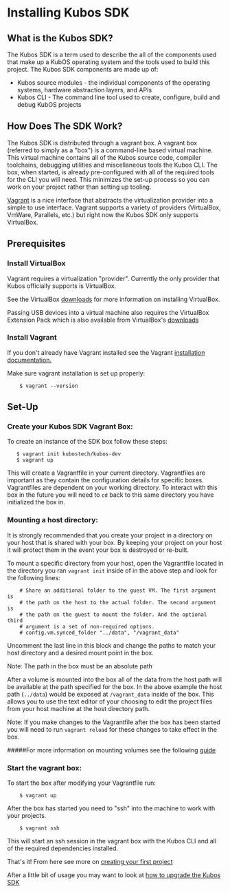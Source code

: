# Installing Kubos SDK

## What is the Kubos SDK?

The Kubos SDK is a term used to describe the all of the components used that make up a KubOS operating system and the tools used to build this project.
The Kubos SDK components are made up of:

 * Kubos source modules - the individual components of the operating systems, hardware abstraction layers, and APIs
 * Kubos CLI - The command line tool used to create, configure, build and debug KubOS projects


## How Does The SDK Work?

The Kubos SDK is distributed through a vagrant box. A vagrant box (referred to simply as a "box") is a command-line based virtual machine. This virtual machine contains all of the Kubos source code, compiler toolchains,
debugging utilities and miscellaneous tools the Kubos CLI. The box, when started, is already pre-configured with all of the required tools for the CLI you will need. This minimizes the set-up process
so you can work on your project rather than setting up tooling.

[Vagrant](https://www.vagrantup.com/docs/) is a nice interface that abstracts the virtualization provider into a simple to use interface. Vagrant supports a variety of providers (VirtualBox, VmWare, Parallels, etc.) but
right now the Kubos SDK only supports VirtualBox.


## Prerequisites

### Install VirtualBox

Vagrant requires a virtualization "provider". Currently the only provider that Kubos officially supports is VirtualBox.

See the VirtualBox [downloads](https://www.virtualbox.org/wiki/Downloads) for more information on installing VirtualBox.

Passing USB devices into a virtual machine also requires the VirtualBox Extension Pack which is also available from VirtualBox's [downloads](https://www.virtualbox.org/wiki/Downloads)

### Install Vagrant

If you don't already have Vagrant installed see the Vagrant [installation documentation.](https://www.vagrantup.com/docs/installation)

Make sure vagrant installation is set up properly:

        $ vagrant --version

## Set-Up

### Create your Kubos SDK Vagrant Box:

To create an instance of the SDK box follow these steps:

       $ vagrant init kubostech/kubos-dev
       $ vagrant up

This will create a Vagrantfile in your current directory. Vagrantfiles are important as they contain the configuration details for specific boxes.
Vagrantfiles are dependent on your working directory. To interact with this box in the future you will need to `cd` back to this same directory you have initialized the box in.


### Mounting a host directory:

It is strongly recommended that you create your project in a directory on your host that is shared with your box. By keeping your project on your host it will protect them in the event your box is destroyed or re-built.

To mount a specific directory from your host, open the Vagrantfile located in the directory you ran `vagrant init` inside of in the above step and look for the following lines:

        # Share an additional folder to the guest VM. The first argument is
        # the path on the host to the actual folder. The second argument is
        # the path on the guest to mount the folder. And the optional third
        # argument is a set of non-required options.
        # config.vm.synced_folder "../data", "/vagrant_data"

Uncomment the last line in this block and change the paths to match your host directory and a desired mount point in the box. 

Note: The path in the box must be an absolute path

After a volume is mounted into the box all of the data from the host path will be available at the path specified for the box. In the above example the host path (`../data`) would be exposed at `/vagrant_data` inside of the box.
This allows you to use the text editor of your choosing to edit the project files from your host machine at the host directory path.

Note: If you make changes to the Vagrantfile after the box has been started you will need to run `vagrant reload` for these changes to take effect in the box.

#####For more information on mounting volumes see the following [guide](https://www.vagrantup.com/docs/synced-folders/basic_usage.html)

### Start the vagrant box:

To start the box after modifying your Vagrantfile run:

        $ vagrant up

After the box has started you need to "ssh" into the machine to work with your projects.

        $ vagrant ssh

This will start an ssh session in the vagrant box with the Kubos CLI and all of the required dependencies installed.

That's it! From here see more on [creating your first project](docs/first-project.md)

After a little bit of usage you may want to look at [how to upgrade the Kubos SDK](docs/sdk-upgrading.md)
